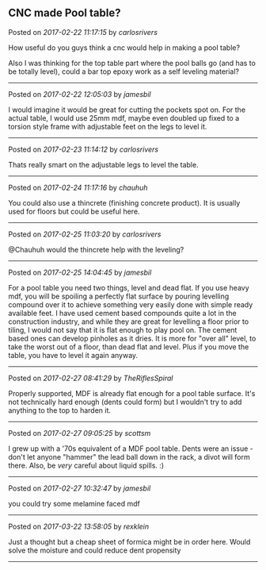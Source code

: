 ## CNC made Pool table?
Posted on *2017-02-22 11:17:15* by *carlosrivers*

How useful do you guys think a cnc would help in making a pool table?

Also I was thinking for the top table part where the pool balls go (and has to be totally level), could a bar top epoxy work as a self leveling material?

---

Posted on *2017-02-22 12:05:03* by *jamesbil*

I would imagine it would be great for cutting the pockets spot on.  For the actual table, I would use 25mm mdf, maybe even doubled up fixed to a torsion style frame with adjustable feet on the legs to level it.

---

Posted on *2017-02-23 11:14:12* by *carlosrivers*

Thats really smart on the adjustable legs to level the table.

---

Posted on *2017-02-24 11:17:16* by *chauhuh*

You could also use a thincrete (finishing concrete product). It is usually used for floors but could be useful here.

---

Posted on *2017-02-25 11:03:20* by *carlosrivers*

@Chauhuh would the thincrete help with the leveling?

---

Posted on *2017-02-25 14:04:45* by *jamesbil*

For a pool table you need two things, level and dead flat.
If you use heavy mdf, you will be spoiling a perfectly flat surface by pouring levelling compound over it to achieve something very easily done with simple ready available feet.
I have used cement based compounds quite a lot in the construction industry, and while they are great for levelling a floor prior to tiling, I would not say that it is flat enough to play pool on. The cement based ones can develop pinholes as it dries. It is more for "over all" level, to take the worst out of a floor, than dead flat and level.
Plus if you move the table, you have to level it again anyway.

---

Posted on *2017-02-27 08:41:29* by *TheRiflesSpiral*

Properly supported, MDF is already flat enough for a pool table surface. It's not technically hard enough (dents could form) but I wouldn't try to add anything to the top to harden it.

---

Posted on *2017-02-27 09:05:25* by *scottsm*

I grew up with a '70s equivalent of a MDF pool table. Dents were an issue - don't let anyone "hammer" the lead ball down in the rack, a divot will form there. Also, be *very* careful about liquid spills. :)

---

Posted on *2017-02-27 10:32:47* by *jamesbil*

you could try some melamine faced mdf

---

Posted on *2017-03-22 13:58:05* by *rexklein*

Just a thought but a cheap sheet of formica might be in order here. Would solve the moisture and could reduce dent propensity

---

